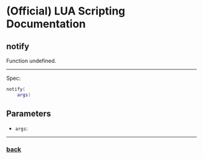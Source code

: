 
# (Official) LUA Scripting Documentation

## notify

Function undefined.

___

Spec:

```lua
notify(
	args)
```

## Parameters

- `args`: 

___

### [back](../other)
